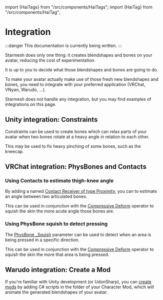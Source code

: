 ﻿---
sidebar_position: 6
---
import {HaiTags} from "/src/components/HaiTags";
import {HaiTag} from "/src/components/HaiTag";

# Integration

:::danger
This documentation is currently being written.
:::

Starmesh does only one thing: it creates blendshapes and bones on your avatar, reducing the cost of experimentation.

It is up to you to decide what those blendshapes and bones are going to do.

To make your avatar actually make use of those fresh new blendshapes and bones, you need to integrate with your
preferred application (VRChat, VNyan, Warudo, ...).

Starmesh does not handle any integration, but you may find examples of integrations on this page.

## Unity integration: Constraints

<HaiTags>
<HaiTag isUniversal={true} />
</HaiTags>

Constraints can be used to create bones which can relax parts of your avatar when two bones rotate at a heavy angle in relation to each other.

This may be used to fix heavy pinching of some bones, such as the kneecap.

## VRChat integration: PhysBones and Contacts

<HaiTags>
<HaiTag requiresVRChat={true} />
</HaiTags>

### Using Contacts to estimate thigh-knee angle

By adding a named [Contact Receiver of type Proximity](https://creators.vrchat.com/avatars/avatar-dynamics/contacts#receiver),
you can to estimate an angle between two articulated bones.

This can be used in conjunction with the [Compressive Deform](./operators/compressive-deform) operator to squish the skin the more
acute angle those bones are.

### Using PhysBone squish to detect pressing

The [PhysBone _Squish](https://creators.vrchat.com/avatars/avatar-dynamics/physbones/#options) parameter can be used to detect when an area is being pressed in a specific direction.

This can be used in conjunction with the [Compressive Deform](./operators/compressive-deform) operator to squish the skin the more
that area is being pressed.

## Warudo integration: Create a Mod

<HaiTags>
<HaiTag requiresWarudo={true} />
</HaiTags>

If you're familiar with Unity development (or UdonSharp), you can [create mods](https://docs.warudo.app/docs/modding/mod-sdk#custom-scripts)
by adding C# scripts in the folder of your Character Mod, which will animate the generated blendshapes of your avatar.
